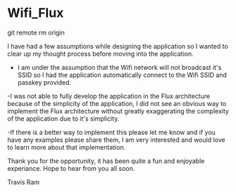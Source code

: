 # Wifi_Flux
git remote rm origin

I have had a few assumptions while designing the application so I wanted to clear up my thought process before moving into the application.
 - I am under the assumption that the Wifi network will not broadcast it's SSID so I had the application automatically connect to the Wifi SSID and passkey provided.
 
 -I was not able to fully develop the application in the Flux architecture because of the simplicity of the application, I did not see an 
 obvious way to implement the Flux architecture without greatly exaggerating the complexity of the application due to it's simplicity. 
 
 -If there is a better way to implement this please let me know and if you have any examples please share them, 
 I am very interested and would love to learn more about that implementation.
 
 Thank you for the opportunity, it has been quite a fun and enjoyable experiance. Hope to hear from you all soon.
 
 Travis Ram
